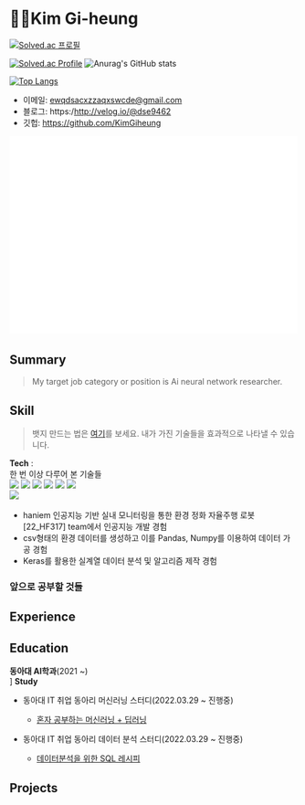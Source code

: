 # 🐱‍💻Kim Gi-heung 
[![Solved.ac 
프로필](http://mazassumnida.wtf/api/mini/generate_badge?boj=koosaga)](https://github.com/mazassumnida/mazassumnida)

[![Solved.ac Profile](http://mazassumnida.wtf/api/v2/generate_badge?boj=dse9462)](https://solved.ac/dse9462/)
![Anurag's GitHub stats](https://github-readme-stats.vercel.app/api?username=anuraghazra&theme=dark&show_icons=true)

[![Top Langs](https://github-readme-stats.vercel.app/api/top-langs/?username=anuraghazra&layout=compact)](https://github.com/anuraghazra/github-readme-stats)

- 이메일: ewqdsacxzzaqxswcde@gmail.com
- 블로그: https:/http://velog.io/@dse9462
- 깃헙: https://github.com/KimGiheung  



![Metrics](/github-metrics.svg)

## Summary
> My target job category or position is Ai neural network researcher.

## Skill
> 뱃지 만드는 법은 [여기](https://2dowon.netlify.app/etc/github-badge/)를 보세요. 내가 가진 기술들을 효과적으로 나타낼 수 있습니다.

  

**Tech** :  
한 번 이상 다루어 본 기술들   
<img src="https://img.shields.io/badge/Python-3766AB?style=flat-square&logo=Python&logoColor=white"/></a>
<img src="https://img.shields.io/badge/C++-00599C?style=flat-square&logo=C%2B%2B&logoColor=white"/></a>
<img src="https://img.shields.io/badge/C-A8B9CC?style=flat-square&logo=C&logoColor=white"/></a>
<img src="https://img.shields.io/badge/Ubuntu-E95420?style=flat-square&logo=Ubuntu&logoColor=white"/></a>
<img src="https://img.shields.io/badge/Pandas-150458?style=flat-square&logo=Pandas&logoColor=white"/></a>
<img src="https://img.shields.io/badge/Numpy-013243?style=flat-square&logo=Numpy&logoColor=white"/></a>  
<img src="https://img.shields.io/badge/scikit learn-f7931e?style=flat-square&logo=scikit-learn&logoColor=white"/></a> 

- haniem 인공지능 기반 실내 모니터링을 통한 환경 정화 자율주행 로봇[22_HF317] team에서 인공지능 개발 경험
- csv형태의 환경 데이터를 생성하고 이를 Pandas, Numpy를 이용하여 데이터 가공 경험
- Keras를 활용한 실계열 데이터 분석 및 알고리즘 제작 경험

### 앞으로 공부할 것들

## Experience

## Education  

**동아대 AI학과**(2021 ~)  
]
**Study**
- 동아대 IT 취업 동아리 머신러닝 스터디(2022.03.29 ~ 진행중)
  - [혼자 공부하는 머신러닝 + 딥러닝](https://g.co/kgs/3XhrQP)

- 동아대 IT 취업 동아리 데이터 분석 스터디(2022.03.29 ~ 진행중)
  - [데이터분석을 위한 SQL 레시피](https://g.co/kgs/wPVrmG)


## Projects
